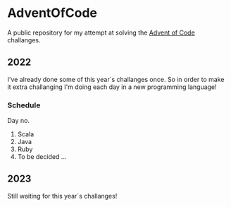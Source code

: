 # AdventOfCode

A public repository for my attempt at solving the [Advent of Code](https://adventofcode.com) challanges.

## 2022

I've already done some of this year´s challanges once. So in order to make it extra challanging I'm doing each day in a new programming language!

### Schedule

Day no.

1. Scala
2. Java
3. Ruby
4. To be decided
   ...

## 2023

Still waiting for this year´s challanges!
